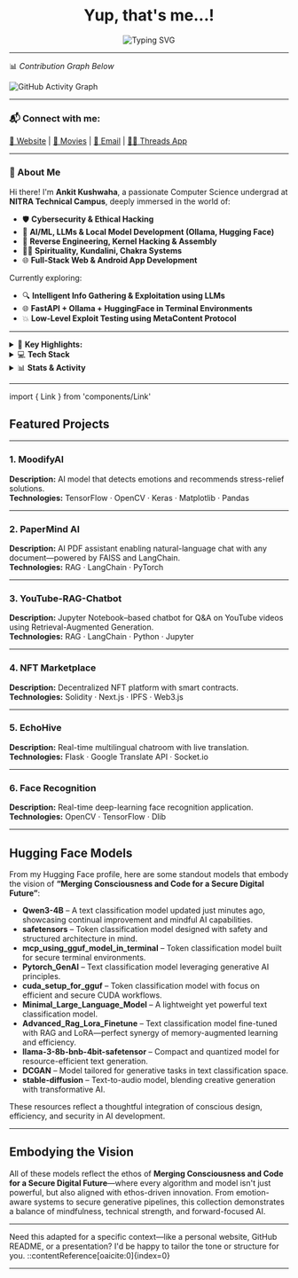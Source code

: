 <h1 align="center">Yup, that's me...!</h1>
<p align="center">
  <img src="https://readme-typing-svg.demolab.com?font=Fira+Code&pause=1000&center=true&width=435&lines=A+Cybersecurity+and+AI+Explorer;A+Spiritual+Seeker+%26+Tech+Tinkerer;Always+Hacking+%7C+Always+Learning" alt="Typing SVG" />
</p>

---

📊 *Contribution Graph Below*

![GitHub Activity Graph](https://github-readme-activity-graph.vercel.app/graph?username=ankitkushwaha90&theme=react-dark)

---

### 📬 Connect with me:

[🔗 Website](https://web-vite-kappa.vercel.app/) | [🔗 Movies](https://movix-iota-khaki.vercel.app/) | [📧 Email](mailto:ankitkushwahahacker99109@gmail.com) | [👨‍💻 Threads App](https://penetration-testing.vercel.app/)

---

### 👋 About Me

Hi there! I'm **Ankit Kushwaha**, a passionate Computer Science undergrad at **NITRA Technical Campus**, deeply immersed in the world of:

- 🛡️ **Cybersecurity & Ethical Hacking**
- 🤖 **AI/ML, LLMs & Local Model Development (Ollama, Hugging Face)**
- 🧠 **Reverse Engineering, Kernel Hacking & Assembly**
- 🧘‍♂️ **Spirituality, Kundalini, Chakra Systems**
- 🌐 **Full-Stack Web & Android App Development**

Currently exploring:
- 🔍 **Intelligent Info Gathering & Exploitation using LLMs**
- 🌐 **FastAPI + Ollama + HuggingFace in Terminal Environments**
- 💥 **Low-Level Exploit Testing using MetaContent Protocol**

---

<details>
<summary>🔭 <b>Key Highlights:</b></summary>

- 🔧 ESP32 Wi-Fi Pentesting Projects
- 💬 Cybersecurity-themed Web Interfaces
- 📦 Resource Management & Automation with LLMs
- ✨ Deep Tech + Consciousness Exploration

</details>

<details>
<summary>💻 <b>Tech Stack</b></summary>

- Languages: `Python`, `C`, `Assembly`, `Kotlin`, `Java`, `Bash`
- Platforms: `Linux`, `Android`, `FastAPI`, `Flask`, `Ollama`
- Tools: `Ghidra`, `Wireshark`, `Burp Suite`, `Hugging Face`, `FAISS`, `TSMC`
- ML/DL: `Transformers`, `PyTorch`, `Fine-Tuning`, `Custom Tokenizers`
- DevOps: `Docker`, `Kubernetes (WIP)`
- Databases: `MongoDB`, `Firebase`, `MySQL`

</details>

<details>
<summary>📊 <b>Stats & Activity</b></summary>

import { Link } from 'components/Link'

##  Featured Projects

---

### 1. MoodifyAI
**Description:** AI model that detects emotions and recommends stress-relief solutions.  
**Technologies:** TensorFlow · OpenCV · Keras · Matplotlib · Pandas

---

### 2. PaperMind AI
**Description:** AI PDF assistant enabling natural-language chat with any document—powered by FAISS and LangChain.  
**Technologies:** RAG · LangChain · PyTorch

---

### 3. YouTube-RAG-Chatbot
**Description:** Jupyter Notebook–based chatbot for Q&A on YouTube videos using Retrieval-Augmented Generation.  
**Technologies:** RAG · LangChain · Python · Jupyter

---

### 4. NFT Marketplace
**Description:** Decentralized NFT platform with smart contracts.  
**Technologies:** Solidity · Next.js · IPFS · Web3.js

---

### 5. EchoHive
**Description:** Real-time multilingual chatroom with live translation.  
**Technologies:** Flask · Google Translate API · Socket.io

---

### 6. Face Recognition
**Description:** Real-time deep-learning face recognition application.  
**Technologies:** OpenCV · TensorFlow · Dlib

---

##  Hugging Face Models

From my Hugging Face profile, here are some standout models that embody the vision of **“Merging Consciousness and Code for a Secure Digital Future”**:

- **Qwen3-4B** – A text classification model updated just minutes ago, showcasing continual improvement and mindful AI capabilities.  
- **safetensors** – Token classification model designed with safety and structured architecture in mind.  
- **mcp_using_gguf_model_in_terminal** – Token classification model built for secure terminal environments.  
- **Pytorch_GenAI** – Text classification model leveraging generative AI principles.  
- **cuda_setup_for_gguf** – Token classification model with focus on efficient and secure CUDA workflows.  
- **Minimal_Large_Language_Model** – A lightweight yet powerful text classification model.  
- **Advanced_Rag_Lora_Finetune** – Text classification model fine-tuned with RAG and LoRA—perfect synergy of memory-augmented learning and efficiency.  
- **llama-3-8b-bnb-4bit-safetensor** – Compact and quantized model for resource-efficient text generation.  
- **DCGAN** – Model tailored for generative tasks in text classification space.  
- **stable-diffusion** – Text-to-audio model, blending creative generation with transformative AI.

These resources reflect a thoughtful integration of conscious design, efficiency, and security in AI development.

---

##  Embodying the Vision

All of these models reflect the ethos of **Merging Consciousness and Code for a Secure Digital Future**—where every algorithm and model isn't just powerful, but also aligned with ethos-driven innovation. From emotion-aware systems to secure generative pipelines, this collection demonstrates a balance of mindfulness, technical strength, and forward-focused AI.

---

Need this adapted for a specific context—like a personal website, GitHub README, or a presentation? I'd be happy to tailor the tone or structure for you.
::contentReference[oaicite:0]{index=0}


![Ankit's GitHub Stats](https://github-readme-stats.vercel.app/api?username=ankitkushwaha90&show_icons=true&theme=tokyonight)

![Top Langs](https://github-readme-stats.vercel.app/api/top-langs/?username=ankitkushwaha90&layout=compact&theme=tokyonight)

</details>

---
import { Link } from 'components/Link'

##  Featured Projects

---

### 1. MoodifyAI
**Description:** AI model that detects emotions and recommends stress-relief solutions.  
**Technologies:** TensorFlow · OpenCV · Keras · Matplotlib · Pandas

---

### 2. PaperMind AI
**Description:** AI PDF assistant enabling natural-language chat with any document—powered by FAISS and LangChain.  
**Technologies:** RAG · LangChain · PyTorch

---

### 3. YouTube-RAG-Chatbot
**Description:** Jupyter Notebook–based chatbot for Q&A on YouTube videos using Retrieval-Augmented Generation.  
**Technologies:** RAG · LangChain · Python · Jupyter

---

### 4. NFT Marketplace
**Description:** Decentralized NFT platform with smart contracts.  
**Technologies:** Solidity · Next.js · IPFS · Web3.js

---

### 5. EchoHive
**Description:** Real-time multilingual chatroom with live translation.  
**Technologies:** Flask · Google Translate API · Socket.io

---

### 6. Face Recognition
**Description:** Real-time deep-learning face recognition application.  
**Technologies:** OpenCV · TensorFlow · Dlib

---

##  Hugging Face Models

From my Hugging Face profile, here are some standout models that embody the vision of **“Merging Consciousness and Code for a Secure Digital Future”**:

- **Qwen3-4B** – A text classification model updated just minutes ago, showcasing continual improvement and mindful AI capabilities.  
- **safetensors** – Token classification model designed with safety and structured architecture in mind.  
- **mcp_using_gguf_model_in_terminal** – Token classification model built for secure terminal environments.  
- **Pytorch_GenAI** – Text classification model leveraging generative AI principles.  
- **cuda_setup_for_gguf** – Token classification model with focus on efficient and secure CUDA workflows.  
- **Minimal_Large_Language_Model** – A lightweight yet powerful text classification model.  
- **Advanced_Rag_Lora_Finetune** – Text classification model fine-tuned with RAG and LoRA—perfect synergy of memory-augmented learning and efficiency.  
- **llama-3-8b-bnb-4bit-safetensor** – Compact and quantized model for resource-efficient text generation.  
- **DCGAN** – Model tailored for generative tasks in text classification space.  
- **stable-diffusion** – Text-to-audio model, blending creative generation with transformative AI.

These resources reflect a thoughtful integration of conscious design, efficiency, and security in AI development.

---

##  Embodying the Vision

All of these models reflect the ethos of **Merging Consciousness and Code for a Secure Digital Future**—where every algorithm and model isn't just powerful, but also aligned with ethos-driven innovation. From emotion-aware systems to secure generative pipelines, this collection demonstrates a balance of mindfulness, technical strength, and forward-focused AI.

---

Need this adapted for a specific context—like a personal website, GitHub README, or a presentation? I'd be happy to tailor the tone or structure for you.
::contentReference[oaicite:0]{index=0}


---

